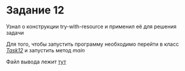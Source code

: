 # Задание 12

Узнал о конструкции try-with-resource и применил её для решения задачи

Для того, чтобы запустить программу необходимо перейти в класс
[*Task12*](./Task12.java) и запустить метод *main*

Файл вывода лежит [тут](./resources/output.txt)